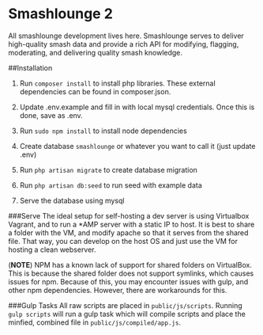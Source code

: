 # Smashlounge 2
All smashlounge development lives here. Smashlounge serves to deliver high-quality smash data and provide a rich API for modifying, flagging, moderating, and delivering quality smash knowledge.

##Installation
1. Run `composer install` to install php libraries. These external dependencies can be found in composer.json.

2. Update .env.example and fill in with local mysql credentials. Once this is done, save as .env.

3. Run `sudo npm install` to install node dependencies

4. Create database `smashlounge` or whatever you want to call it (just update .env)
5. Run `php artisan migrate` to create database migration 
6. Run `php artisan db:seed` to run seed with example data
7. Serve the database using mysql

###Serve
The ideal setup for self-hosting a dev server is using Virtualbox Vagrant, and to run a *AMP server with a static IP to host. It is best to share a folder with the VM, and modify apache so that it serves from the shared file. That way, you can develop on the host OS and just use the VM for hosting a clean webserver. 

(**NOTE**)
NPM has a known lack of support for shared folders on VirtualBox. This is because the shared folder does not support symlinks, which causes issues for npm. Because of this, you may encounter issues with gulp, and other npm dependencies. However, there are workarounds for this.

###Gulp Tasks
All raw scripts are placed in `public/js/scripts`. Running `gulp scripts` will run a gulp
task which will compile scripts and place the minfied, combined file in `public/js/compiled/app.js`.
